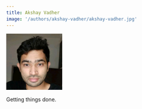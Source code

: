 ```yaml
---
title: Akshay Vadher
image: '/authors/akshay-vadher/akshay-vadher.jpg'
---
```


<img src="/authors/akshay-vadher/akshay-vadher.jpg" alt="Akshay Vadher profile" width="150"/>

Getting things done.

<a target="_blank" href="https://github.com/akshayvadher"><i class="fab fa-github mr-1 ml-1"></i></i></a>
<a target="_blank" href="https://twitter.com/akshay_vadher"><i class="fab fa-twitter mr-1 ml-1"></i></a>
<a target="_blank" href="https://www.linkedin.com/in/akshayvadher"><i class="fab fa-linkedin mr-1 ml-1"></i></a>
<a target="_blank" href="https://goodreads.com/akshayvadher"><i class="fab fa-goodreads mr-1 ml-1"></i></a>
<a target="_blank" href="https://akshayvadher.github.io"><i class="fa fa-globe mr-1 ml-1"></i></a>
